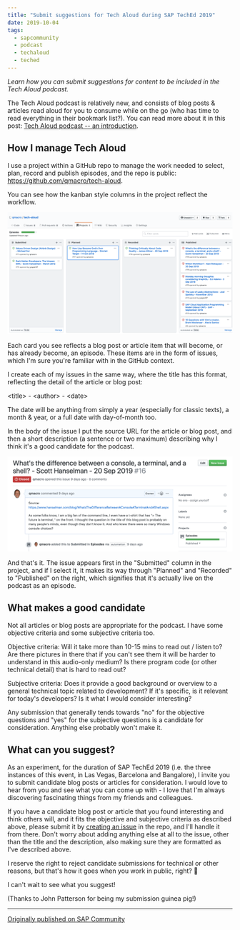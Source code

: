 ```yaml
---
title: "Submit suggestions for Tech Aloud during SAP TechEd 2019"
date: 2019-10-04
tags:
  - sapcommunity
  - podcast
  - techaloud
  - teched
---
```

*Learn how you can submit suggestions for content to be included in the
Tech Aloud podcast.*

The Tech Aloud podcast is relatively new, and consists of blog posts &
articles read aloud for you to consume while on the go (who has time to
read everything in their bookmark list?). You can read more about it in
this post: [Tech Aloud podcast -- an
introduction](/blog/posts/2019/09/18/tech-aloud-podcast-an-introduction/).

## How I manage Tech Aloud

I use a project within a GitHub repo to manage the work needed to
select, plan, record and publish episodes, and the repo is public:
<https://github.com/qmacro/tech-aloud>.

You can see how the kanban style columns in the project reflect the
workflow.

![](/images/2019/10/Screenshot-2019-10-04-at-14.23.30.png)

Each card you see reflects a blog post or article item that will become,
or has already become, an episode. These items are in the form of
issues, which I'm sure you're familiar with in the GitHub context.

I create each of my issues in the same way, where the title has this
format, reflecting the detail of the article or blog post:

\<title\> - \<author\> - \<date\>

The date will be anything from simply a year (especially for classic
texts), a month & year, or a full date with day-of-month too.

In the body of the issue I put the source URL for the article or blog
post, and then a short description (a sentence or two maximum)
describing why I think it's a good candidate for the podcast.

![](/images/2019/10/Screenshot-2019-10-04-at-14.27.35.png)

And that's it. The issue appears first in the "Submitted" column in
the project, and if I select it, it makes its way through "Planned"
and "Recorded" to "Published" on the right, which signifies that
it's actually live on the podcast as an episode.

## What makes a good candidate

Not all articles or blog posts are appropriate for the podcast. I have
some objective criteria and some subjective criteria too.

Objective criteria: Will it take more than 10-15 mins to read out /
listen to? Are there pictures in there that if you can't see them it
will be harder to understand in this audio-only medium? Is there program
code (or other technical detail) that is hard to read out?

Subjective criteria: Does it provide a good background or overview to a
general technical topic related to development? If it's specific, is it
relevant for today's developers? Is it what I would consider
interesting?

Any submission that generally tends towards "no" for the objective
questions and "yes" for the subjective questions is a candidate for
consideration. Anything else probably won't make it.

## What can you suggest?

As an experiment, for the duration of SAP TechEd 2019 (i.e. the three
instances of this event, in Las Vegas, Barcelona and Bangalore), I
invite you to submit candidate blog posts or articles for consideration.
I would love to hear from you and see what you can come up with - I love
that I'm always discovering fascinating things from my friends and
colleagues.

If you have a candidate blog post or article that you found interesting
and think others will, and it fits the objective and subjective criteria
as described above, please submit it by [creating an
issue](https://github.com/qmacro/tech-aloud/issues/new) in the repo, and
I'll handle it from there. Don't worry about adding anything else at
all to the issue, other than the title and the description, also making
sure they are formatted as I've described above.

I reserve the right to reject candidate submissions for technical or
other reasons, but that's how it goes when you work in public, right?
🙂

I can't wait to see what you suggest!

(Thanks to John Patterson for being my submission guinea pig!)

---

[Originally published on SAP Community](https://community.sap.com/t5/sap-teched-blog-posts/submit-suggestions-for-tech-aloud-during-sap-teched-2019/ba-p/13388772)
